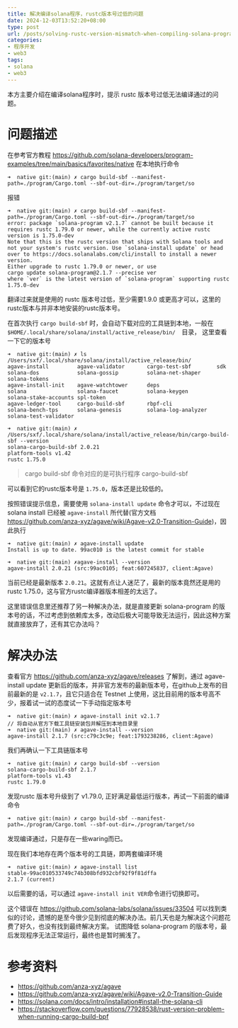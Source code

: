 ```yaml
---
title: 解决编译solana程序，rustc版本号过低的问题
date: 2024-12-03T13:52:20+08:00
type: post
url: /posts/solving-rustc-version-mismatch-when-compiling-solana-programs
categories:
- 程序开发
- web3
tags:
- solana
- web3
---
```


本方主要介绍在编译solana程序时，提示 rustc 版本号过低无法编译通过的问题。

# 问题描述

在参考官方教程 https://github.com/solana-developers/program-examples/tree/main/basics/favorites/native 在本地执行命令

```shell
➜  native git:(main) ✗ cargo build-sbf --manifest-path=./program/Cargo.toml --sbf-out-dir=./program/target/so
```
报错

```shell
➜  native git:(main) ✗ cargo build-sbf --manifest-path=./program/Cargo.toml --sbf-out-dir=./program/target/so
error: package `solana-program v2.1.7` cannot be built because it requires rustc 1.79.0 or newer, while the currently active rustc version is 1.75.0-dev
Note that this is the rustc version that ships with Solana tools and not your system's rustc version. Use `solana-install update` or head over to https://docs.solanalabs.com/cli/install to install a newer version.
Either upgrade to rustc 1.79.0 or newer, or use
cargo update solana-program@2.1.7 --precise ver
where `ver` is the latest version of `solana-program` supporting rustc 1.75.0-dev
```

翻译过来就是使用的 rustc 版本号过低，至少需要1.9.0 或更高才可以，这里的rustc版本与并非本地安装的rustc版本号。

在首次执行 `cargo build-sbf` 时，会自动下载对应的工具链到本地，一般在 `$HOME/.local/share/solana/install/active_release/bin/  `目录， 这里查看一下它的版本号

```shell
➜  native git:(main) ✗ ls /Users/sxf/.local/share/solana/install/active_release/bin/
agave-install         agave-validator       cargo-test-sbf        sdk                   solana-dos            solana-gossip         solana-net-shaper     solana-tokens
agave-install-init    agave-watchtower      deps                  solana                solana-faucet         solana-keygen         solana-stake-accounts spl-token
agave-ledger-tool     cargo-build-sbf       rbpf-cli              solana-bench-tps      solana-genesis        solana-log-analyzer   solana-test-validator

➜  native git:(main) ✗ /Users/sxf/.local/share/solana/install/active_release/bin/cargo-build-sbf --version
solana-cargo-build-sbf 2.0.21
platform-tools v1.42
rustc 1.75.0
```

> cargo build-sbf 命令对应的是可执行程序 cargo-build-sbf

可以看到它的rustc版本号是 `1.75.0`，版本还是比较低的。

按照错误提示信息，需要使用 `solana-install update` 命令才可以，不过现在solana install 已经被 `agave-install` 所代替(官方文档 https://github.com/anza-xyz/agave/wiki/Agave-v2.0-Transition-Guide)，因此执行

```shell
➜  native git:(main) ✗ agave-install update
Install is up to date. 99ac010 is the latest commit for stable

➜  native git:(main) ✗agave-install --version
agave-install 2.0.21 (src:99ac0105; feat:607245837, client:Agave)
```

当前已经是最新版本 `2.0.21`。这就有点让人迷茫了，最新的版本竟然还是用的rustc 1.75.0，这与官方rustc编译器版本相差的太远了。

这里错误信息里还推荐了另一种解决办法，就是直接更新 solana-program 的版本号的话，不过考虑到依赖库太多，改动后极大可能导致无法运行，因此这种方案就直接放弃了，还有其它办法吗？

# 解决办法

查看官方 https://github.com/anza-xyz/agave/releases 了解到，通过 agave-install update 更新后的版本，并非官方发布的最新版本号，在github上发布的目前最新的是 `v2.1.7`，且它只适合在 Testnet 上使用，这比目前用的版本号高不少，报着试一试的态度试一下手动指定版本号

```shell
➜  native git:(main) ✗ agave-install init v2.1.7
// 将自动从官方下载工具链安装包并解压到本地目录里
➜  native git:(main) ✗ agave-install --version
agave-install 2.1.7 (src:c79c3c9e; feat:1793238286, client:Agave)
```

我们再确认一下工具链版本号

```shell
➜  native git:(main) ✗ cargo build-sbf --version
solana-cargo-build-sbf 2.1.7
platform-tools v1.43
rustc 1.79.0
```

发现rustc 版本号升级到了 v1.79.0, 正好满足最低运行版本，再试一下前面的编译命令

```
➜  native git:(main) ✗ cargo build-sbf --manifest-path=./program/Cargo.toml --sbf-out-dir=./program/target/so
```

发现编译通过，只是存在一些waring而已。

现在我们本地存在两个版本号的工具链，即两套编译环境

```shell
➜  native git:(main) ✗ agave-install list
stable-99ac010533749c74b308bfd932cbf92f9f81dffa
2.1.7 (current)
```

以后需要的话，可以通过 `agave-install init VER`命令进行切换即可。

这个错误在 https://github.com/solana-labs/solana/issues/33504  可以找到类似的讨论，遗憾的是至今很少见到彻底的解决办法。前几天也是为解决这个问题花费了好久，也没有找到最终解决方案。 试图降低 solana-program 的版本号，最后发现程序无法正常运行，最终也是暂时搁浅了。



# 参考资料

- https://github.com/anza-xyz/agave
- https://github.com/anza-xyz/agave/wiki/Agave-v2.0-Transition-Guide
- https://solana.com/docs/intro/installation#install-the-solana-cli
- https://stackoverflow.com/questions/77928538/rust-version-problem-when-running-cargo-build-bpf
